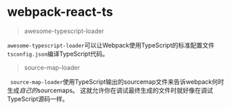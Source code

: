 # webpack-react-ts

> awesome-typescript-loader

`awesome-typescript-loader`可以让Webpack使用TypeScript的标准配置文件`tsconfig.json`编译TypeScript代码。

> source-map-loader

` source-map-loader`使用TypeScript输出的sourcemap文件来告诉webpack何时生成*自己的*sourcemaps。 这就允许你在调试最终生成的文件时就好像在调试TypeScript源码一样。